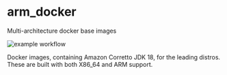 # arm_docker
Multi-architecture docker base images

![example workflow](https://github.com/mikenac/arm_docker/actions/workflows/docker-image.yml/badge.svg)

Docker images, containing Amazon Corretto JDK 18, for the leading distros. These are built with both X86_64 and ARM support.
